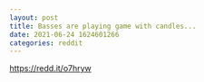 ```yaml
--- 
layout: post 
title: Basses are playing game with candles... 
date: 2021-06-24 1624601266 
categories: reddit 
--- 
```

https://redd.it/o7hryw